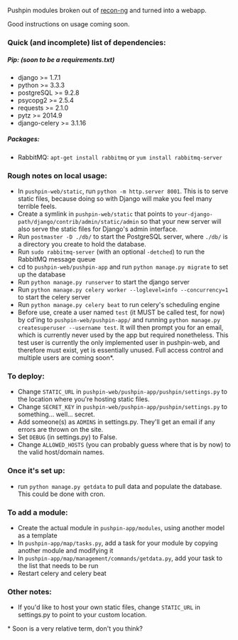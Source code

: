 Pushpin modules broken out of [recon-ng](https://bitbucket.org/LaNMaSteR53/recon-ng/) and turned into a webapp.


Good instructions on usage coming soon.

### Quick (and incomplete) list of dependencies:

##### Pip: (soon to be a requirements.txt)
 * django >= 1.7.1
 * python >= 3.3.3
 * postgreSQL >= 9.2.8
 * psycopg2 >= 2.5.4
 * requests >= 2.1.0
 * pytz >= 2014.9
 * django-celery >= 3.1.16

##### Packages:
 * RabbitMQ: `apt-get install rabbitmq` or `yum install rabbitmq-server`

### Rough notes on local usage:

* In `pushpin-web/static`, run `python -m http.server 8001`. This is to serve static files, because doing so with Django will make you feel many terrible feels.
* Create a symlink in `pushpin-web/static` that points to `your-django-path/django/contrib/admin/static/admin` so that your new server will also serve the static files for Django's admin interface.
* Run `postmaster -D ./db/` to start the PostgreSQL server, where `./db/` is a directory you create to hold the database.
* Run `sudo rabbitmq-server` (with an optional `-detched`) to run the RabbitMQ message queue
* cd to `pushpin-web/pushpin-app` and run `python manage.py migrate` to set up the database
* Run `python manage.py runserver` to start the django server
* Run `python manage.py celery worker --loglevel=info --concurrency=1` to start the celery server
* Run `python manage.py celery beat` to run celery's scheduling engine
* Before use, create a user named `test` (it MUST be called test, for now) by cd'ing to `pushpin-web/pushpin-app/` and running `python manage.py createsuperuser --username test`. It will then prompt you for an email, which is currently never used by the app but required nonetheless. This test user is currently the only implemented user in pushpin-web, and therefore must exist, yet is essentially unused. Full access control and multiple users are coming soon\*.

### To deploy:

* Change `STATIC_URL` in `pushpin-web/pushpin-app/pushpin/settings.py` to the location where you're hosting static files.
* Change `SECRET_KEY` in `pushpin-web/pushpin-app/pushpin/settings.py` to something... well... secret.
* Add someone(s) as `ADMINS` in settings.py. They'll get an email if any errors are thrown on the site.
* Set `DEBUG` (in settings.py) to False.
* Change `ALLOWED_HOSTS` (you can probably guess where that is by now) to the valid host/domain names.

### Once it's set up:
 * run `python manage.py getdata` to pull data and populate the database. This could be done with cron.

### To add a module:
 * Create the actual module in `pushpin-app/modules`, using another model as a template
 * In `pushpin-app/map/tasks.py`, add a task for your module by copying another module and modifying it
 * In `pushpin-app/map/management/commands/getdata.py`, add your task to the list that needs to be run
 * Restart celery and celery beat

### Other notes:

* If you'd like to host your own static files, change `STATIC_URL` in settings.py to point to your custom location.



\* Soon is a very relative term, don't you think?
